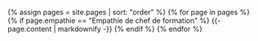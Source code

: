 {% assign pages = site.pages | sort: "order" %}
{% for page in pages %}
 {% if page.empathie == "Empathie de chef de formation" %}
    {{- page.content | markdownify -}}
  {% endif %}
{% endfor %}